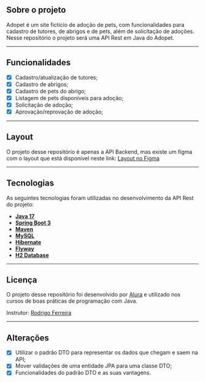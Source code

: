 ## Sobre o projeto

Adopet é um site fictício de adoção de pets, com funcionalidades para cadastro de tutores, de abrigos e de pets, além de solicitação de adoções. Nesse repositório o projeto será uma API Rest em Java do Adopet.

---

## Funcionalidades

- [x] Cadastro/atualização de tutores;
- [x] Cadastro de abrigos;
- [x] Cadastro de pets do abrigo;
- [x] Listagem de pets disponíveis para adoção;
- [x] Solicitação de adoção;
- [x] Aprovação/reprovação de adoção;

---

## Layout

O projeto desse repositório é apenas a API Backend, mas existe um figma com o layout que está disponível neste link: <a href="https://www.figma.com/file/TlfkDoIu8uyjZNla1T8TpH?embed_host=notion&kind=&node-id=518%3A11&t=esSUkfGQEWUeUASj-1&type=design&viewer=1">Layout no Figma</a>

---

## Tecnologias

As seguintes tecnologias foram utilizadas no desenvolvimento da API Rest do projeto:

- **[Java 17](https://www.oracle.com/java)**
- **[Spring Boot 3](https://spring.io/projects/spring-boot)**
- **[Maven](https://maven.apache.org)**
- **[MySQL](https://www.mysql.com)**
- **[Hibernate](https://hibernate.org)**
- **[Flyway](https://flywaydb.org)**
- **[H2 Database](https://flywaydb.org)**

---

## Licença

O projeto desse repositório foi desenvolvido por [Alura](https://www.alura.com.br) e utilizado nos cursos de boas práticas de programação com Java.

Instrutor: [Rodrigo Ferreira](https://cursos.alura.com.br/user/rodrigo-ferreira)

---

## Alterações

- [x] Utilizar o padrão DTO para representar os dados que chegam e saem na API;
- [x] Mover validações de uma entidade JPA para uma classe DTO;
- [x] Funcionalidades do padrão DTO e as suas vantagens.
